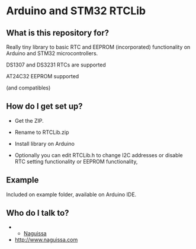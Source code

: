 # Arduino and STM32 RTCLib

## What is this repository for? ##

Really tiny library to basic RTC and EEPROM (incorporated) functionality on Arduino and STM32 microcontrollers.

DS1307 and DS3231 RTCs are supported

AT24C32 EEPROM supported


(and compatibles)


## How do I get set up? ##

 * Get the ZIP.
 * Rename to RTCLib.zip
 * Install library on Arduino

 * Optionally you can edit RTCLib.h to change I2C addresses or disable RTC setting functionality or EEPROM functionality,


## Example ##

Included on example folder, available on Arduino IDE.



## Who do I talk to? ##

 * - [Naguissa](https://github.com/Naguissa)
 * http://www.naguissa.com
